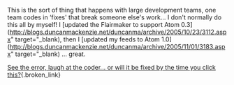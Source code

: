 This is the sort of thing that happens with large development teams, one team codes in &#8216;fixes' that break someone else's work... I don't normally do this all by myself! I [updated the Flairmaker to support Atom 0.3](http://blogs.duncanmackenzie.net/duncanma/archive/2005/10/23/3112.aspx" target="_blank), then I [updated my feeds to Atom 1.0](http://blogs.duncanmackenzie.net/duncanma/archive/2005/11/01/3183.aspx" target="_blank) ... great.

[See the error, laugh at the coder... or will it be fixed by the time you click this?](http://eris1109.si-xios.info/FlairMaker.ashx?atom=http://blogs.duncanmackenzie.net/duncanma/atom.aspx){.broken_link}